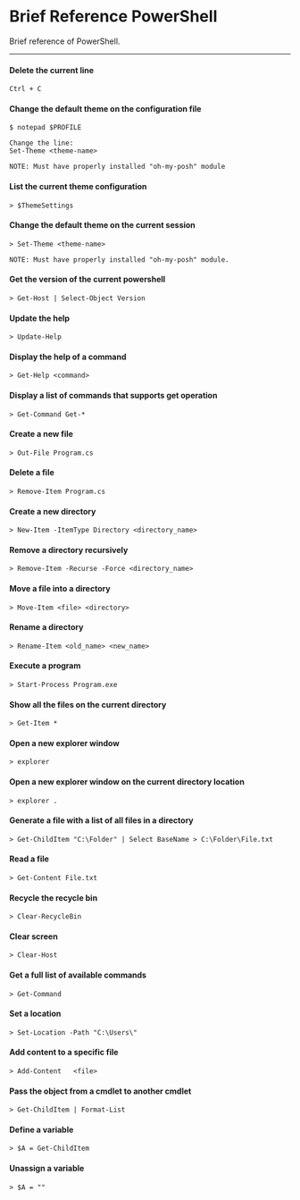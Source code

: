 # Brief Reference PowerShell
Brief reference of PowerShell.

---

#### Delete the current line
```
Ctrl + C
```

#### Change the default theme on the configuration file
```
$ notepad $PROFILE

Change the line:
Set-Theme <theme-name>

NOTE: Must have properly installed "oh-my-posh" module
```

#### List the current theme configuration
```
> $ThemeSettings
```

#### Change the default theme on the current session
```
> Set-Theme <theme-name>

NOTE: Must have properly installed "oh-my-posh" module.
```

#### Get the version of the current powershell
```
> Get-Host | Select-Object Version
```

#### Update the help
```
> Update-Help
```

#### Display the help of a command
```
> Get-Help <command>
```

#### Display a list of commands that supports get operation
```
> Get-Command Get-*
```

#### Create a new file
```
> Out-File Program.cs
```

#### Delete a file
```
> Remove-Item Program.cs
```

#### Create a new directory
```
> New-Item -ItemType Directory <directory_name>
```

#### Remove a directory recursively
```
> Remove-Item -Recurse -Force <directory_name>
```

#### Move a file into a directory
```
> Move-Item <file> <directory>
```

#### Rename a directory
```
> Rename-Item <old_name> <new_name>
```

#### Execute a program
```
> Start-Process Program.exe
```

#### Show all the files on the current directory
```
> Get-Item *
```

#### Open a new explorer window
```
> explorer
```

#### Open a new explorer window on the current directory location
```
> explorer .
```

#### Generate a file with a list of all files in a directory
```
> Get-ChildItem "C:\Folder" | Select BaseName > C:\Folder\File.txt
```

#### Read a file
```
> Get-Content File.txt
```

#### Recycle the recycle bin
```
> Clear-RecycleBin
```

#### Clear screen
```
> Clear-Host
```

#### Get a full list of available commands
```
> Get-Command
```

#### Set a location
```
> Set-Location -Path "C:\Users\"
```

#### Add content to a specific file
```
> Add-Content	<file>
```

#### Pass the object from a cmdlet to another cmdlet
```
> Get-ChildItem | Format-List
```

#### Define a variable
```
> $A = Get-ChildItem
```

#### Unassign a variable
```
> $A = ""
```
